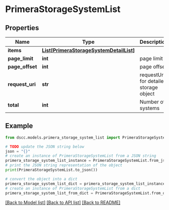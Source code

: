 # PrimeraStorageSystemList


## Properties

Name | Type | Description | Notes
------------ | ------------- | ------------- | -------------
**items** | [**List[PrimeraStorageSystemDetailList]**](PrimeraStorageSystemDetailList.md) |  | [optional] 
**page_limit** | **int** | page limit | [optional] 
**page_offset** | **int** | page offset | [optional] 
**request_uri** | **str** | requestUri for detailed storage object | [optional] 
**total** | **int** | Number of systems | [optional] 

## Example

```python
from dscc.models.primera_storage_system_list import PrimeraStorageSystemList

# TODO update the JSON string below
json = "{}"
# create an instance of PrimeraStorageSystemList from a JSON string
primera_storage_system_list_instance = PrimeraStorageSystemList.from_json(json)
# print the JSON string representation of the object
print(PrimeraStorageSystemList.to_json())

# convert the object into a dict
primera_storage_system_list_dict = primera_storage_system_list_instance.to_dict()
# create an instance of PrimeraStorageSystemList from a dict
primera_storage_system_list_from_dict = PrimeraStorageSystemList.from_dict(primera_storage_system_list_dict)
```
[[Back to Model list]](../README.md#documentation-for-models) [[Back to API list]](../README.md#documentation-for-api-endpoints) [[Back to README]](../README.md)


